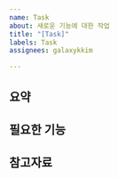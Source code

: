 ```yaml
---
name: Task
about: 새로운 기능에 대한 작업
title: "[Task]"
labels: Task
assignees: galaxykkim

---
```


## 요약

## 필요한 기능

## 참고자료

